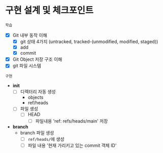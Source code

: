 # 구현 설계 및 체크포인트

`학습`

- [x] Git 내부 동작 이해
  - [x] git 상태 4가지 (untracked, tracked-(unmodified, modified, staged))
  - [x] add
  - [x] commit
- [x] Git Object 저장 구조 이해
- [x] git 파일 시스템

`구현`

- **init**
  - [ ] 디렉터리 자동 생성
    - objects
    - ref/heads
  - [ ] 파일 생성
    - [ ] HEAD 
      - [ ] 파일내용 'ref: refs/heads/main' 저장

- **branch**
  - branch 파일 생성
    - [ ] `ref/heads/`에 생성
    - [ ] 파일 내용 '현재 가리키고 있는 commit 객체 ID'
